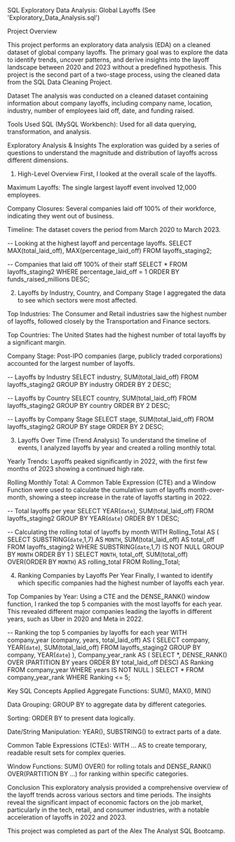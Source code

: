 SQL Exploratory Data Analysis: Global Layoffs
(See 'Exploratory_Data_Analysis.sql')

Project Overview

This project performs an exploratory data analysis (EDA) on a cleaned dataset of global company layoffs. The primary goal was to explore the data to identify trends, uncover patterns, and derive insights into the layoff landscape between 2020 and 2023 without a predefined hypothesis. This project is the second part of a two-stage process, using the cleaned data from the SQL Data Cleaning Project.

Dataset
The analysis was conducted on a cleaned dataset containing information about company layoffs, including company name, location, industry, number of employees laid off, date, and funding raised.

Tools Used
SQL (MySQL Workbench): Used for all data querying, transformation, and analysis.

Exploratory Analysis & Insights
The exploration was guided by a series of questions to understand the magnitude and distribution of layoffs across different dimensions.

1. High-Level Overview
First, I looked at the overall scale of the layoffs.

Maximum Layoffs: The single largest layoff event involved 12,000 employees.

Company Closures: Several companies laid off 100% of their workforce, indicating they went out of business.

Timeline: The dataset covers the period from March 2020 to March 2023.

-- Looking at the highest layoff and percentage layoffs.
SELECT MAX(total_laid_off), MAX(percentage_laid_off)
FROM layoffs_staging2;

-- Companies that laid off 100% of their staff
SELECT *
FROM layoffs_staging2
WHERE percentage_laid_off = 1
ORDER BY funds_raised_millions DESC;

2. Layoffs by Industry, Country, and Company Stage
I aggregated the data to see which sectors were most affected.

Top Industries: The Consumer and Retail industries saw the highest number of layoffs, followed closely by the Transportation and Finance sectors.

Top Countries: The United States had the highest number of total layoffs by a significant margin.

Company Stage: Post-IPO companies (large, publicly traded corporations) accounted for the largest number of layoffs.

-- Layoffs by Industry
SELECT industry, SUM(total_laid_off)
FROM layoffs_staging2
GROUP BY industry
ORDER BY 2 DESC;

-- Layoffs by Country
SELECT country, SUM(total_laid_off)
FROM layoffs_staging2
GROUP BY country
ORDER BY 2 DESC;

-- Layoffs by Company Stage
SELECT stage, SUM(total_laid_off)
FROM layoffs_staging2
GROUP BY stage
ORDER BY 2 DESC;

3. Layoffs Over Time (Trend Analysis)
To understand the timeline of events, I analyzed layoffs by year and created a rolling monthly total.

Yearly Trends: Layoffs peaked significantly in 2022, with the first few months of 2023 showing a continued high rate.

Rolling Monthly Total: A Common Table Expression (CTE) and a Window Function were used to calculate the cumulative sum of layoffs month-over-month, showing a steep increase in the rate of layoffs starting in 2022.

-- Total layoffs per year
SELECT YEAR(`date`), SUM(total_laid_off)
FROM layoffs_staging2
GROUP BY YEAR(`date`)
ORDER BY 1 DESC;

-- Calculating the rolling total of layoffs by month
WITH Rolling_Total AS
(
    SELECT SUBSTRING(`date`,1,7) AS `MONTH`, SUM(total_laid_off) AS total_off
    FROM layoffs_staging2
    WHERE SUBSTRING(`date`,1,7) IS NOT NULL
    GROUP BY `MONTH`
    ORDER BY 1
)
SELECT `MONTH`, total_off, SUM(total_off) OVER(ORDER BY `MONTH`) AS rolling_total
FROM Rolling_Total;

4. Ranking Companies by Layoffs Per Year
Finally, I wanted to identify which specific companies had the highest number of layoffs each year.

Top Companies by Year: Using a CTE and the DENSE_RANK() window function, I ranked the top 5 companies with the most layoffs for each year. This revealed different major companies leading the layoffs in different years, such as Uber in 2020 and Meta in 2022.

-- Ranking the top 5 companies by layoffs for each year
WITH company_year (company, years, total_laid_off) AS
(
    SELECT company, YEAR(`date`), SUM(total_laid_off)
    FROM layoffs_staging2
    GROUP BY company, YEAR(`date`)
), Company_year_rank AS
(
    SELECT *,
    DENSE_RANK() OVER (PARTITION BY years ORDER BY total_laid_off DESC) AS Ranking
    FROM company_year
    WHERE years IS NOT NULL
)
SELECT *
FROM company_year_rank
WHERE Ranking <= 5;

Key SQL Concepts Applied
Aggregate Functions: SUM(), MAX(), MIN()

Data Grouping: GROUP BY to aggregate data by different categories.

Sorting: ORDER BY to present data logically.

Date/String Manipulation: YEAR(), SUBSTRING() to extract parts of a date.

Common Table Expressions (CTEs): WITH ... AS to create temporary, readable result sets for complex queries.

Window Functions: SUM() OVER() for rolling totals and DENSE_RANK() OVER(PARTITION BY ...) for ranking within specific categories.

Conclusion
This exploratory analysis provided a comprehensive overview of the layoff trends across various sectors and time periods. The insights reveal the significant impact of economic factors on the job market, particularly in the tech, retail, and consumer industries, with a notable acceleration of layoffs in 2022 and 2023.

This project was completed as part of the Alex The Analyst SQL Bootcamp.
